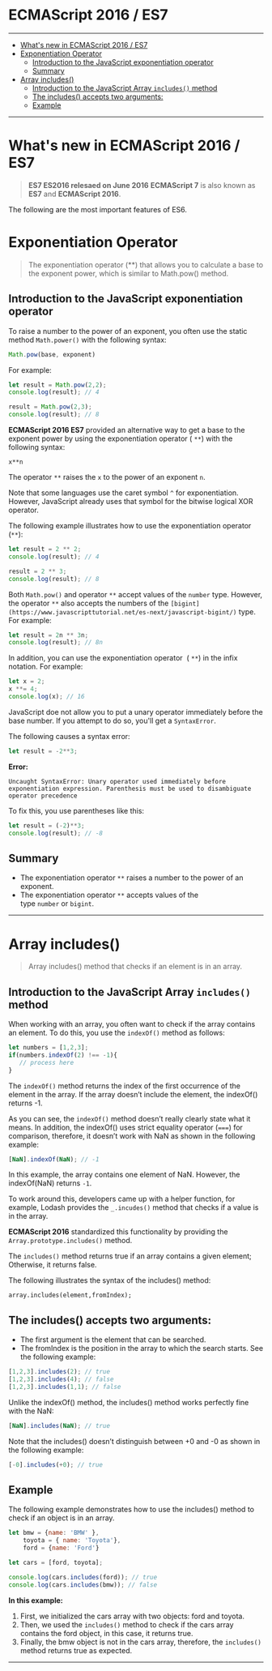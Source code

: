 # ECMAScript 2016 / ES7
---
- [What's new in ECMAScript 2016 / ES7](#whats-new-in-ecmascript-2016--es7)
- [Exponentiation Operator](#exponentiation-operator)
  - [Introduction to the JavaScript exponentiation operator](#introduction-to-the-javascript-exponentiation-operator)
  - [Summary](#summary)
- [Array includes()](#array-includes)
  - [Introduction to the JavaScript Array `includes()` method](#introduction-to-the-javascript-array-includes-method)
  - [The includes() accepts two arguments:](#the-includes-accepts-two-arguments)
  - [Example](#example)

----
# What's new in ECMAScript 2016 / ES7

> **ES7 ES2016 relesaed on June 2016**
>  **ECMAScript 7** is also known as **ES7** and **ECMAScript 2016**.

The following are the most important features of ES6.

# Exponentiation Operator   
> The exponentiation operator (**) that allows you to calculate a base to the exponent power, which is similar to Math.pow() method.
> 
## Introduction to the JavaScript exponentiation operator


To raise a number to the power of an exponent, you often use the static method `Math.power()` with the following syntax:

```js
Math.pow(base, exponent)
```


For example:
```js
let result = Math.pow(2,2);
console.log(result); // 4

result = Math.pow(2,3);
console.log(result); // 8
```


**ECMAScript 2016 ES7** provided an alternative way to get a base to the exponent power by using the exponentiation operator ( `**`) with the following syntax:

```
x**n
```

The operator `**` raises the `x` to the power of an exponent `n`.

Note that some languages use the caret symbol `^` for exponentiation. However, JavaScript already uses that symbol for the bitwise logical XOR operator.

The following example illustrates how to use the exponentiation operator (`**`):

```js
let result = 2 ** 2;
console.log(result); // 4

result = 2 ** 3;
console.log(result); // 8
```


Both `Math.pow()` and operator `**` accept values of the `number` type. However, the operator `**` also accepts the numbers of the `[bigint](https://www.javascripttutorial.net/es-next/javascript-bigint/)` type. For example:

```js
let result = 2n ** 3n;
console.log(result); // 8n
```

In addition, you can use the exponentiation operator  ( `**`) in the infix notation. For example:

```js
let x = 2;
x **= 4;
console.log(x); // 16
```

JavaScript doe not allow you to put a unary operator immediately before the base number. If you attempt to do so, you'll get a `SyntaxError`.

The following causes a syntax error:

```js
let result = -2**3;
```

**Error:**

```
Uncaught SyntaxError: Unary operator used immediately before exponentiation expression. Parenthesis must be used to disambiguate operator precedence
```



To fix this, you use parentheses like this:

```js
let result = (-2)**3;
console.log(result); // -8
```

## Summary


-   The exponentiation operator `**` raises a number to the power of an exponent.
-   The exponentiation operator `**` accepts values of the type `number` or `bigint`.

---

# Array includes()  
> Array includes() method that checks if an element is in an array.

## Introduction to the JavaScript Array `includes()` method
When working with an array, you often want to check if the array contains an element. To do this, you use the `indexOf()` method as follows:
```js
let numbers = [1,2,3];
if(numbers.indexOf(2) !== -1){
   // process here
}
```
The `indexOf()` method returns the index of the first occurrence of the element in the array. If the array doesn’t include the element, the indexOf() returns -1.

As you can see, the `indexOf()` method doesn’t really clearly state what it means. In addition, the indexOf() uses strict equality operator (`===`) for comparison, therefore, it doesn’t work with NaN as shown in the following example:
```js
[NaN].indexOf(NaN); // -1
```
In this example, the array contains one element of NaN. However, the indexOf(NaN) returns `-1`.

To work around this, developers came up with a helper function, for example, Lodash provides the `_.incudes()` method that checks if a value is in the array.

**ECMAScript 2016** standardized this functionality by providing the `Array.prototype.includes()` method.

The `includes()` method returns true if an array contains a given element; Otherwise, it returns false.

The following illustrates the syntax of the includes() method:
```
array.includes(element,fromIndex);
```
## The includes() accepts two arguments:

- The first argument is the element that can be searched.
- The fromIndex is the position in the array to which the search starts.
See the following example:
```js
[1,2,3].includes(2); // true
[1,2,3].includes(4); // false
[1,2,3].includes(1,1); // false
```
Unlike the indexOf() method, the includes() method works perfectly fine with the NaN:
```js
[NaN].includes(NaN); // true
```
Note that the includes() doesn’t distinguish between +0 and -0 as shown in the following example:
```js
[-0].includes(+0); // true
```

## Example
The following example demonstrates how to use the includes() method to check if an object is in an array.
```js
let bmw = {name: 'BMW' }, 
    toyota = { name: 'Toyota'},
    ford = {name: 'Ford'}

let cars = [ford, toyota];

console.log(cars.includes(ford)); // true
console.log(cars.includes(bmw)); // false
```

**In this example:**

1. First, we initialized the cars array with two objects: ford and toyota.
2. Then, we used the `includes()` method to check if the cars array contains the  ford object, in this case, it returns true.
3. Finally, the  bmw object is not in the  cars array, therefore, the `includes()` method returns true as expected.

---

